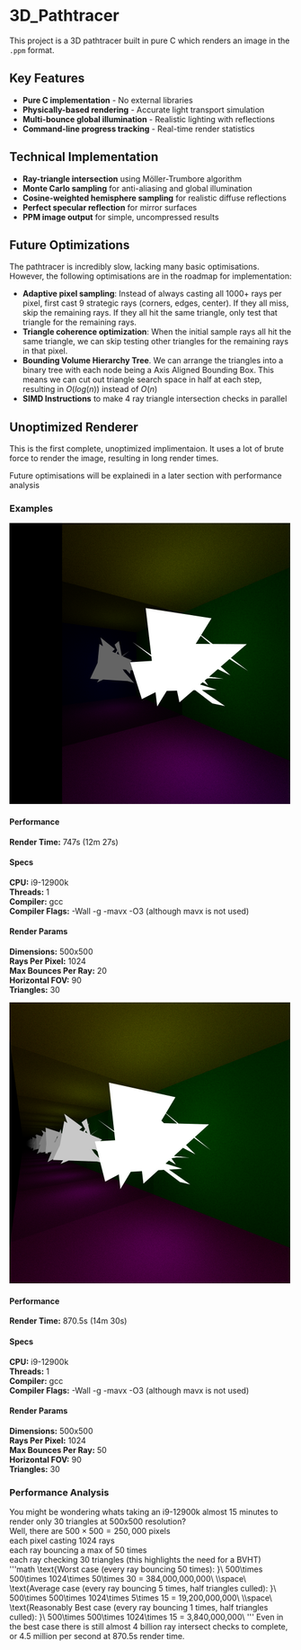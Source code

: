 # 3D_Pathtracer
This project is a 3D pathtracer built in pure C which renders an image in the `.ppm` format. 

## Key Features
- **Pure C implementation** - No external libraries
- **Physically-based rendering** - Accurate light transport simulation
- **Multi-bounce global illumination** - Realistic lighting with reflections
- **Command-line progress tracking** - Real-time render statistics

## Technical Implementation
- **Ray-triangle intersection** using Möller-Trumbore algorithm
- **Monte Carlo sampling** for anti-aliasing and global illumination
- **Cosine-weighted hemisphere sampling** for realistic diffuse reflections
- **Perfect specular reflection** for mirror surfaces
- **PPM image output** for simple, uncompressed results

## Future Optimizations
The pathtracer is incredibly slow, lacking many basic optimisations. However, the following optimisations are in the roadmap for implementation:
- **Adaptive pixel sampling**: Instead of always casting all 1000+ rays per pixel, first cast 9 strategic rays (corners, edges, center). If they all miss, skip the remaining rays. If they all hit the same triangle, only test that triangle for the remaining rays.
- **Triangle coherence optimization**: When the initial sample rays all hit the same triangle, we can skip testing other triangles for the remaining rays in that pixel.
 - **Bounding Volume Hierarchy Tree**. We can arrange the triangles into a binary tree with each node being a Axis Aligned Bounding Box. This means we can cut out triangle search space in half at each step, resulting in $O(log(n))$ instead of $O(n)$
 - **SIMD Instructions** to make 4 ray triangle intersection checks in parallel

## Unoptimized Renderer
This is the first complete, unoptimized implimentaion. It uses a lot of brute force to render the image, resulting in long render times.

Future optimisations will be explainedi in a later section with performance analysis

### Examples
![blob of bright triangles in a multi colored room with a mirror](readme_images/Render1.png)  
#### Performance
**Render Time:** 747s (12m 27s)  
#### Specs  
**CPU:** i9-12900k  
**Threads:** 1  
**Compiler:** gcc  
**Compiler Flags:** -Wall -g -mavx -O3 (although mavx is not used)  
#### Render Params
**Dimensions:** 500x500  
**Rays Per Pixel:** 1024  
**Max Bounces Per Ray:** 20  
**Horizontal FOV:** 90  
**Triangles:** 30

![blob of bright triangles in a multi colored room with mirros facing each other so its repeated a bunch of times](readme_images/Render2.png)  

#### Performance
**Render Time:** 870.5s (14m 30s)  
#### Specs  
**CPU:** i9-12900k  
**Threads:** 1  
**Compiler:** gcc  
**Compiler Flags:** -Wall -g -mavx -O3 (although mavx is not used)  
#### Render Params
**Dimensions:** 500x500  
**Rays Per Pixel:** 1024  
**Max Bounces Per Ray:** 50  
**Horizontal FOV:** 90  
**Triangles:** 30

### Performance Analysis
You might be wondering whats taking an i9-12900k almost 15 minutes to render only 30 triangles at 500x500 resolution?  
Well, there are $500\times500 = 250,000$ pixels  
each pixel casting $1024$ rays  
each ray bouncing a max of $50$ times  
each ray checking $30$ triangles (this highlights the need for a BVHT)  
'''math
\text{Worst case (every ray bouncing 50 times): }\\
500\times 500\times 1024\times 50\times 30 = 384,000,000,000\\
\\\space\\
\text{Average case (every ray bouncing 5 times, half triangles culled): }\\
500\times 500\times 1024\times 5\times 15 = 19,200,000,000\\
\\\space\\
\text{Reasonably Best case (every ray bouncing 1 times, half triangles culled): }\\
500\times 500\times 1024\times 15 = 3,840,000,000\\
'''
Even in the best case there is still almost 4 billion ray intersect checks to complete, or 4.5 million per second at 870.5s render time.